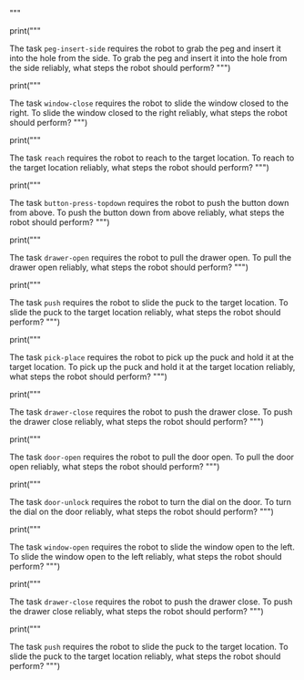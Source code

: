 
"""

print("""

The task `peg-insert-side` requires the robot to grab the peg and insert it into the hole from the side.
To grab the peg and insert it into the hole from the side reliably, what steps the robot should perform?
""")

print("""

The task `window-close` requires the robot to slide the window closed to the right.
To slide the window closed to the right reliably, what steps the robot should perform?
""")

print("""

The task `reach` requires the robot to reach to the target location.
To reach to the target location reliably, what steps the robot should perform?
""")

print("""

The task `button-press-topdown` requires the robot to push the button down from above.
To push the button down from above reliably, what steps the robot should perform?
""")

print("""

The task `drawer-open` requires the robot to pull the drawer open.
To pull the drawer open reliably, what steps the robot should perform?
""")

print("""

The task `push` requires the robot to slide the puck to the target location.
To slide the puck to the target location reliably, what steps the robot should perform?
""")

print("""

The task `pick-place` requires the robot to pick up the puck and hold it at the target location.
To pick up the puck and hold it at the target location reliably, what steps the robot should perform?
""")

print("""

The task `drawer-close` requires the robot to push the drawer close.
To push the drawer close reliably, what steps the robot should perform?
""")

print("""

The task `door-open` requires the robot to pull the door open.
To pull the door open reliably, what steps the robot should perform?
""")

print("""

The task `door-unlock` requires the robot to turn the dial on the door.
To turn the dial on the door reliably, what steps the robot should perform?
""")

print("""

The task `window-open` requires the robot to slide the window open to the left.
To slide the window open to the left reliably, what steps the robot should perform?
""")

print("""

The task `drawer-close` requires the robot to push the drawer close.
To push the drawer close reliably, what steps the robot should perform?
""")

print("""

The task `push` requires the robot to slide the puck to the target location.
To slide the puck to the target location reliably, what steps the robot should perform?
""")

